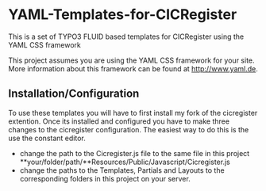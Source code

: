 # YAML-Templates-for-CICRegister
This is a set of TYPO3 FLUID based templates for CICRegister using the YAML CSS framework

This project assumes you are using the YAML CSS framework for your site. More information
about this framework can be found at <http://www.yaml.de>.

## Installation/Configuration
To use these templates you will have to first install my fork of the cicregister extention. 
Once its installed and configured you have to make three changes to the cicregister 
configuration. The easiest way to do this is the use the constant editor. 

+ change the path to the Cicregister.js file to the same file in this project **your/folder/path/**Resources/Public/Javascript/Cicregister.js
+ change the paths to the Templates, Partials and Layouts to the corresponding
folders in this project on your server.
